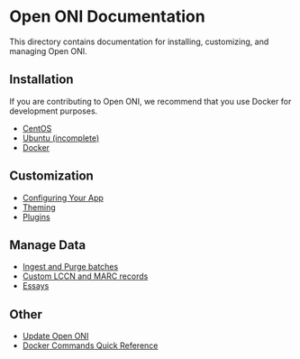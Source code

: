 # Open ONI Documentation

This directory contains documentation for installing, customizing, and managing Open ONI.

## Installation

If you are contributing to Open ONI, we recommend that you use Docker for
development purposes.

- [CentOS](/docs/install-centos)
- [Ubuntu (incomplete)](/docs/install-ubuntu.md)
- [Docker](/docs/docker)

## Customization

- [Configuring Your App](/docs/configuration.md)
- [Theming](/docs/theming.md)
- [Plugins](/docs/plugins.md)

## Manage Data

- [Ingest and Purge batches](/docs/batches-ingest-purge.md)
- [Custom LCCN and MARC records](/docs/custom-lccn-marc.md)
- [Essays](/docs/essays.md)

## Other

- [Update Open ONI](/CHANGELOG.md)
- [Docker Commands Quick Reference](/docs/docker/reference.md)
